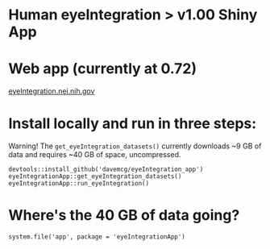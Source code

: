 # Human eyeIntegration > v1.00 Shiny App

# Web app (currently at 0.72)
[eyeIntegration.nei.nih.gov]()

# Install locally and run in three steps:
Warning! The `get_eyeIntegration_datasets()` currently downloads ~9 GB of data and requires ~40 GB of space, uncompressed. 
```
devtools::install_github('davemcg/eyeIntegration_app')
eyeIntegrationApp::get_eyeIntegration_datasets()
eyeIntegrationApp::run_eyeIntegration()
```

# Where's the 40 GB of data going?
```
system.file('app', package = 'eyeIntegrationApp')
```

